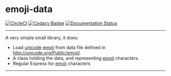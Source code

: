 # emoji-data

[![CircleCI](https://circleci.com/gh/tanbro/emoji-data.svg?style=svg)](https://circleci.com/gh/tanbro/emoji-data)
[![Codacy Badge](https://api.codacy.com/project/badge/Grade/c37877dfc4184233917fec36a827c47c)](https://app.codacy.com/app/tanbro/emoji-data?utm_source=github.com&utm_medium=referral&utm_content=tanbro/emoji-data&utm_campaign=Badge_Grade_Dashboard)
[![Documentation Status](https://readthedocs.org/projects/emoji-data/badge/?version=latest)](https://emoji-data.readthedocs.io/en/latest/?badge=latest)

---

A very simple small library, it does:

- Load [unicode][] [emoji][] from data file defined in <http://unicode.org/Public/emoji/>.
- A class holding the data, and representing [emoji][] characters.
- Regular Express for [emoji][] characters

---

[unicode]: https://unicode.org/
[emoji]: https://unicode.org/emoji/index.html
